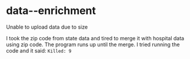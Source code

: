 # data--enrichment

Unable to upload data due to size 

I took the zip code from state data and tired to merge it with hospital data using zip code. The program runs up until the merge. I tried running the code and it said: `Killed: 9`
